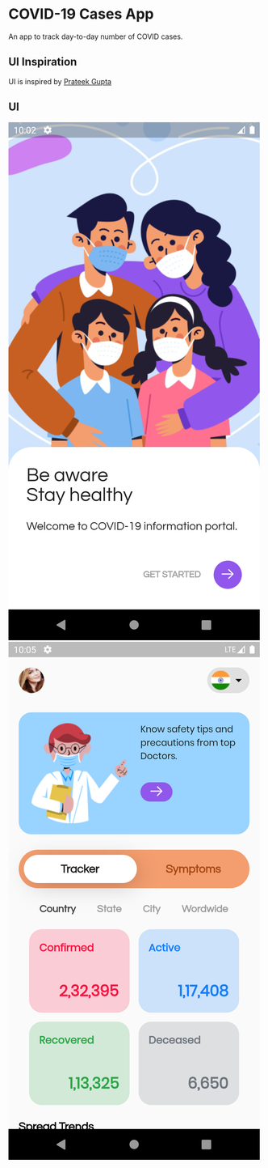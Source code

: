 # COVID-19 Cases App

An app to track day-to-day number of COVID cases.

## UI Inspiration

UI is inspired by [Prateek Gupta](https://dribbble.com/im_prateek)

## UI

![Welcome Screen](assets/images/WelcomeScreen.png)
![Home Screen](assets/images/HomeScreen.png)